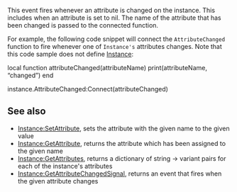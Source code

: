 This event fires whenever an attribute is changed on the instance. This includes when an attribute is set to nil. The name of the attribute that has been changed is passed to the connected function.

For example, the following code snippet will connect the `AttributeChanged` function to fire whenever one of `Instance's` attributes changes. Note that this code sample does not define [Instance](https://developer.roblox.com/en-us/api-reference/class/Instance):

local function attributeChanged(attributeName)
    print(attributeName, “changed”)
end

instance.AttributeChanged:Connect(attributeChanged)

See also
--------

*   [Instance:SetAttribute](https://developer.roblox.com/en-us/api-reference/function/Instance/SetAttribute), sets the attribute with the given name to the given value
*   [Instance:GetAttribute](https://developer.roblox.com/en-us/api-reference/function/Instance/GetAttribute), returns the attribute which has been assigned to the given name
*   [Instance:GetAttributes](https://developer.roblox.com/en-us/api-reference/function/Instance/GetAttributes), returns a dictionary of string → variant pairs for each of the instance's attributes
*   [Instance:GetAttributeChangedSignal](https://developer.roblox.com/en-us/api-reference/function/Instance/GetAttributeChangedSignal), returns an event that fires when the given attribute changes